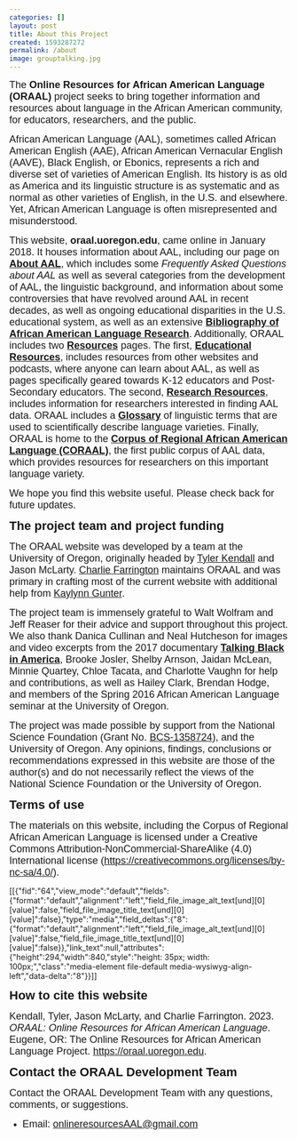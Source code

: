 ```yaml
---
categories: []
layout: post
title: About this Project
created: 1593287272
permalink: /about
image: grouptalking.jpg
---
```


<p><span style="font-family:Arial,Helvetica,sans-serif;"><span style="font-size:18px;">The <strong>Online Resources for African American Language (ORAAL)</strong> project seeks to bring together information and resources about language in the African American community, for educators, researchers, and the&nbsp;public.</span></span></p><p><span style="font-family:Arial,Helvetica,sans-serif;"><span style="font-size:18px;">African American Language (AAL), sometimes called African American English (AAE), African American Vernacular English (AAVE), Black English, or Ebonics, represents a rich and diverse set of varieties of American English. Its history is as old as America and its linguistic structure is as systematic and as normal&nbsp;as other varieties of English, in the U.S. and elsewhere. Yet, African American Language is often misrepresented and misunderstood.&nbsp;</span></span></p><p><span style="font-family:Arial,Helvetica,sans-serif;"><span style="font-size:18px;">This website, <strong>oraal.uoregon.edu</strong>, came online in January 2018. It houses information about AAL, including our page on <a id="Facts" name="Facts"></a><strong><a href="/AAL">About AAL</a></strong>, which includes some <em>Frequently Asked Questions about AAL</em> as well as several categories from the development of AAL, the linguistic background, and information about some controversies that have revolved around AAL in recent decades, as well as ongoing educational disparities in the U.S. educational system, as well as an extensive <strong><a href="/AAL/Bibliography">Bibliography of African American Language Research</a></strong>. Additionally, ORAAL includes two <a href="/resources" id="Resources" name="Resources"><strong>Resources</strong></a> pages. The first, <strong><a href="/resources/educational">Educational Resources</a></strong>, includes resources from other websites and podcasts, where anyone can learn about AAL, as well as pages specifically geared towards K-12 educators and Post-Secondary educators. The second, <strong><a href="/resources/research">Research Resources</a></strong>, includes information for researchers interested in finding AAL data. ORAAL includes a <a href="/glossary" id="Glossary" name="Glossary"><strong>Glossary</strong></a> of linguistic terms that are used to scientifically describe language varieties. Finally, ORAAL is home to the <a name="coraal"></a><a href="/coraal"><strong>Corpus of Regional African American Language (CORAAL)</strong></a>, the first public corpus of AAL data, which provides resources for researchers on this important language variety.</span></span></p><p><span style="font-family:Arial,Helvetica,sans-serif;"><span style="font-size:18px;">We hope you find this website useful. Please check back for future updates.</span></span></p><p><span style="font-size:22px;"><span style="font-family:Trebuchet MS,Helvetica,sans-serif;"><strong>The project team and project funding</strong></span></span></p><p><span style="font-family:Arial,Helvetica,sans-serif;"><span style="font-size:18px;">The ORAAL website was developed by a team at the University of Oregon, originally headed by <a href="https://pages.uoregon.edu/tsk/" target="_blank">Tyler Kendall</a> and Jason McLarty. <a href="https://charliefarrington.com/" target="_blank">Charlie Farrington</a> maintains ORAAL and was primary in crafting most of the current website with additional help from <a href="https://kaylynngunter.com/" target="_blank">Kaylynn Gunter</a>.</span></span></p><p><span style="font-family:Arial,Helvetica,sans-serif;"><span style="font-size:18px;">The project team is immensely grateful to Walt Wolfram and Jeff Reaser for their advice and support throughout this project. We also thank Danica Cullinan and Neal Hutcheson for images and video excerpts from the 2017 documentary <strong><a href="https://talkingblackinamerica.org" target="_blank">Talking Black in America</a></strong>, Brooke Josler, Shelby Arnson, Jaidan McLean, Minnie Quartey, Chloe Tacata, and Charlotte Vaughn for help and contributions, as well as Hailey Clark, Brendan Hodge, and members of the Spring 2016 African American Language seminar at the University of Oregon.</span></span></p><p><span style="font-family:Arial,Helvetica,sans-serif;"><span style="font-size:18px;">The project was made possible by support from the National Science Foundation (Grant No. <a href="https://www.nsf.gov/awardsearch/showAward?AWD_ID=1358724" target="_blank">BCS-1358724</a>), and the University of Oregon. Any opinions, findings, conclusions or recommendations expressed in this website are those of the author(s) and do not necessarily reflect the views of the National Science Foundation or the University of Oregon.</span></span></p><p><span style="font-size:22px;"><span style="font-family:Trebuchet MS,Helvetica,sans-serif;"><strong>Terms of use</strong></span></span></p><p><span style="font-size:18px;"><span style="font-family:Arial,Helvetica,sans-serif;">The materials on this website, including the Corpus of Regional African American Language is licensed under a Creative Commons Attribution-NonCommercial-ShareAlike (4.0) International license (<a href="https://creativecommons.org/licenses/by-nc-sa/4.0/" target="_blank">https://creativecommons.org/licenses/by-nc-sa/4.0/</a>).</span></span></p><p>[[{"fid":"64","view_mode":"default","fields":{"format":"default","alignment":"left","field_file_image_alt_text[und][0][value]":false,"field_file_image_title_text[und][0][value]":false},"type":"media","field_deltas":{"8":{"format":"default","alignment":"left","field_file_image_alt_text[und][0][value]":false,"field_file_image_title_text[und][0][value]":false}},"link_text":null,"attributes":{"height":294,"width":840,"style":"height: 35px; width: 100px;","class":"media-element file-default media-wysiwyg-align-left","data-delta":"8"}}]]</p><p><span style="font-family:Trebuchet MS,Helvetica,sans-serif;"><span style="font-size:22px;"><strong>How to cite this website</strong></span></span></p><p><span style="font-family:Arial,Helvetica,sans-serif;"><span style="font-size:18px;">Kendall, Tyler, Jason McLarty, and Charlie Farrington. 2023. <em>ORAAL: Online Resources for African American Language</em>. Eugene, OR: The Online Resources for African American Language Project. <a href="https://oraal.uoregon.edu">https://oraal.uoregon.edu</a>.</span></span></p><p><span style="font-family:Trebuchet MS,Helvetica,sans-serif;"><span style="font-size:22px;"><strong>Contact the ORAAL Development Team</strong></span></span></p><p><span style="font-family:Arial,Helvetica,sans-serif;"><span style="font-size:18px;">Contact the ORAAL Development Team with any questions, comments, or suggestions.</span></span></p><ul><li><span style="font-size:18px;"><span style="font-family:Arial,Helvetica,sans-serif;">Email: <a href="mailto:onlineresourcesAAL@gmail.com">onlineresourcesAAL@gmail.com</a></span></span></li></ul>

